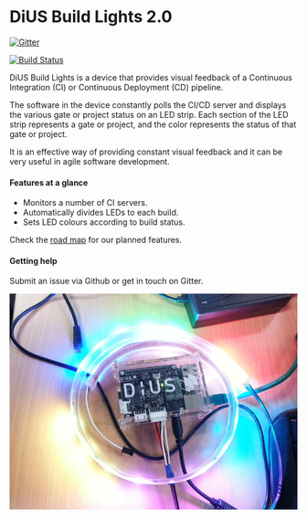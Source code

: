 # DiUS Build Lights 2.0

[![Gitter](https://badges.gitter.im/DiUS/build-lights.svg)](https://gitter.im/DiUS/build-lights?utm_source=badge&utm_medium=badge&utm_campaign=pr-badge)

[![Build Status](https://travis-ci.org/DiUS/build-lights.svg?branch=master)](https://travis-ci.org/DiUS/build-lights)

DiUS Build Lights is a device that provides visual feedback of a Continuous Integration (CI) or Continuous Deployment (CD) pipeline.

The software in the device constantly polls the CI/CD server and displays the various gate or project status on an LED strip. Each section of the LED strip represents a gate or project, and the color represents the status of that gate or project.

It is an effective way of providing constant visual feedback and it can be very useful in agile software development.

#### Features at a glance

* Monitors a number of CI servers.
* Automatically divides LEDs to each build.
* Sets LED colours according to build status.

Check the [road map](/docs/roadmap.md) for our planned features.

#### Getting help

Submit an issue via Github or get in touch on Gitter.

![DiUS Build Lights from top](/docs/device_top.jpg)
